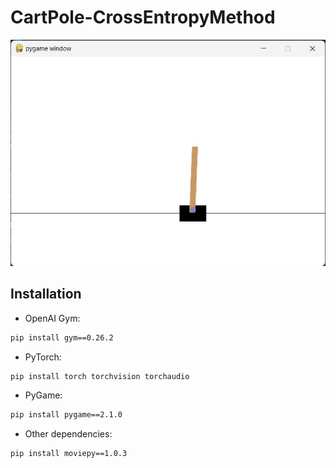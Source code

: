 # CartPole-CrossEntropyMethod

![CartPole](cartpole.jpg)

## Installation

- OpenAI Gym:

```bash
pip install gym==0.26.2
```

- PyTorch:

```bash
pip install torch torchvision torchaudio
```

- PyGame:

```bash
pip install pygame==2.1.0
```

- Other dependencies:

```bash
pip install moviepy==1.0.3  
```